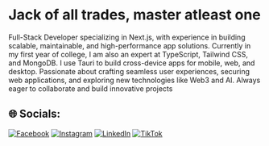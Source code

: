 # Jack of all trades, master atleast one

Full-Stack Developer specializing in Next.js, with experience in building scalable, maintainable, and high-performance app solutions. Currently in my first year of college, I am also an expert at TypeScript, Tailwind CSS, and MongoDB. I use Tauri to build cross-device apps for mobile, web, and desktop. Passionate about crafting seamless user experiences, securing web applications, and exploring new technologies like Web3 and AI. Always eager to collaborate and build innovative projects

## 🌐 Socials:
[![Facebook](https://img.shields.io/badge/Facebook-%231877F2.svg?logo=Facebook&logoColor=white)](https://www.facebook.com/rendi.v.setiawan.9) 
[![Instagram](https://img.shields.io/badge/Instagram-%23E4405F.svg?logo=Instagram&logoColor=white)](https://www.instagram.com/rendivs/) 
[![LinkedIn](https://img.shields.io/badge/LinkedIn-%230077B5.svg?logo=linkedin&logoColor=white)](https://www.linkedin.com/in/rendi-virgantara-setiawan-ab24382a9/) 
[![TikTok](https://img.shields.io/badge/TikTok-%23000000.svg?logo=TikTok&logoColor=white)](https://www.tiktok.com/@rendivs123)

